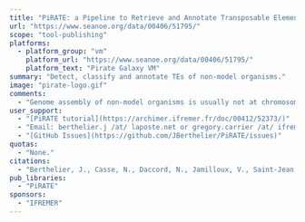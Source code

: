 ```yaml
---
title: "PiRATE: a Pipeline to Retrieve and Annotate Transposable Elements"
url: "https://www.seanoe.org/data/00406/51795/"
scope: "tool-publishing"
platforms:
  - platform_group: "vm"
    platform_url: "https://www.seanoe.org/data/00406/51795/"
    platform_text: "Pirate Galaxy VM"
summary: "Detect, classify and annotate TEs of non-model organisms."
image: "pirate-logo.gif"
comments:
  - "Genome assembly of non-model organisms is usually not at chromosomal level and higly fragmented. This fragmentation is recognized to be, in part, the result of a bad assembly of the transposable elements (TEs) copies, increasing the difficulty to detect and annotate them."
user_support:
  - "[PiRATE tutorial](https://archimer.ifremer.fr/doc/00412/52373/)"
  - "Email: berthelier.j /at/ laposte.net or gregory.carrier /at/ ifremer.fr"
  - "[GitHub Issues](https://github.com/JBerthelier/PiRATE/issues)"
quotas:
  - "None."
citations:
  - "Berthelier, J., Casse, N., Daccord, N., Jamilloux, V., Saint-Jean, B., & Carrier, G. (2018). A transposable element annotation pipeline and expression analysis reveal potentially active elements in the microalga Tisochrysis lutea. *BMC Genomics*, 19, 378. https://doi.org/10.1186/s12864-018-4763-1"
pub_libraries:
  - "PiRATE"
sponsors:
  - "IFREMER"
---
```

